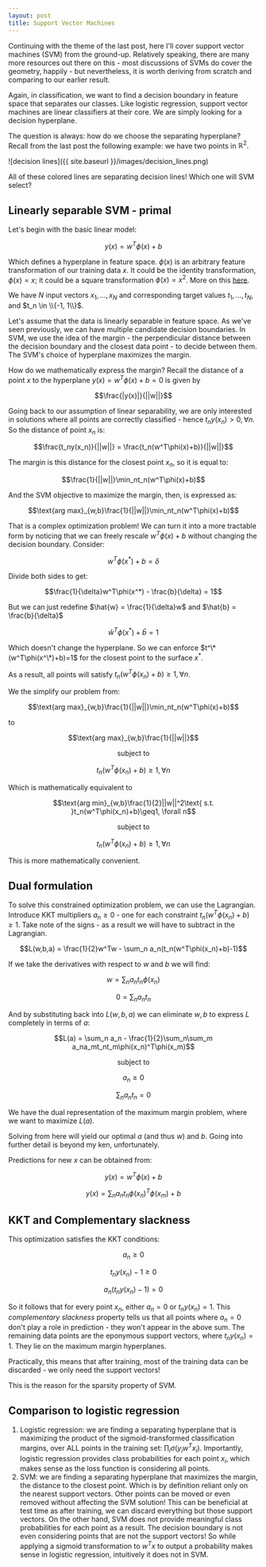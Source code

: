 ```yaml
---
layout: post
title: Support Vector Machines
---
```


Continuing with the theme of the last post, here I'll cover support vector machines (SVM) from the ground-up. Relatively speaking, there are many more resources out there on this - most discussions of SVMs do cover the geometry, happily - but nevertheless, it is worth deriving from scratch and comparing to our earlier result.

Again, in classification, we want to find a decision boundary in feature space that separates our classes. Like logistic regression, support vector machines are linear classifiers at their core. We are simply looking for a decision hyperplane. 

The question is always: how do we choose the separating hyperplane? Recall from the last post the following example: we have two points in $\mathbb{R}^2$.

![decision lines]({{ site.baseurl }}/images/decision_lines.png)

All of these colored lines are separating decision lines! Which one will SVM select? 

## Linearly separable SVM - primal

Let's begin with the basic linear model:

$$y(x) = w^T\phi(x) + b$$

Which defines a hyperplane in feature space. $\phi(x)$ is an arbitrary feature transformation of our training data $x$. It could be the identity transformation, $\phi(x) = x$; it could be a square transformation $\phi(x) = x^2$. More on this [here](https://bllguo.github.io/Kernels/).

We have $N$ input vectors $x_1, ..., x_N$ and corresponding target values $t_1, ..., t_N$, and $t_n \in \\{-1, 1\\}$. 

Let's assume that the data is linearly separable in feature space. As we've seen previously, we can have multiple candidate decision boundaries. In SVM, we use the idea of the margin - the perpendicular distance between the decision boundary and the closest data point - to decide between them. The SVM's choice of hyperplane maximizes the margin.

How do we mathematically express the margin? Recall the distance of a point $x$ to the hyperplane $y(x) = w^T\phi(x) + b = 0$ is given by

$$\frac{|y(x)|}{||w||}$$ 

Going back to our assumption of linear separability, we are only interested in solutions where all points are correctly classified - hence $t_ny(x_n) > 0, \forall n$. So the distance of point $x_n$ is:

$$\frac{t_ny(x_n)}{||w||} = \frac{t_n(w^T\phi(x)+b)}{||w||}$$

The margin is this distance for the closest point $x_n$, so it is equal to:

$$\frac{1}{||w||}\min_nt_n(w^T\phi(x)+b)$$

And the SVM objective to maximize the margin, then, is expressed as:

$$\text{arg max}_{w,b}\frac{1}{||w||}\min_nt_n(w^T\phi(x)+b)$$

That is a complex optimization problem! We can turn it into a more tractable form by noticing that we can freely rescale $w^T\phi(x)+b$ without changing the decision boundary. Consider:

$$w^T\phi(x^*)+b = \delta$$

Divide both sides to get:

$$\frac{1}{\delta}w^T\phi(x^*) - \frac{b}{\delta} = 1$$

But we can just redefine $\hat{w} = \frac{1}{\delta}w$ and $\hat{b} = \frac{b}{\delta}$

$$\hat w^T\phi(x^*)+\hat b = 1$$

Which doesn't change the hyperplane. So we can enforce $t^\*(w^T\phi(x^\*)+b)=1$ for the closest point to the surface $x^*$.

As a result, all points will satisfy $t_n(w^T\phi(x_n)+b)\geq1, \forall n$.

We the simplify our problem from:

$$\text{arg max}_{w,b}\frac{1}{||w||}\min_nt_n(w^T\phi(x)+b)$$

to

$$\text{arg max}_{w,b}\frac{1}{||w||}$$

$$\text{subject to }$$

$$t_n(w^T\phi(x_n)+b)\geq1, \forall n$$

Which is mathematically equivalent to

$$\text{arg min}_{w,b}\frac{1}{2}||w||^2\text{ s.t. }t_n(w^T\phi(x_n)+b)\geq1, \forall n$$

$$\text{subject to }$$

$$t_n(w^T\phi(x_n)+b)\geq1, \forall n$$

This is more mathematically convenient.

## Dual formulation

To solve this constrained optimization problem, we can use the Lagrangian. Introduce KKT multipliers $a_n \geq 0$ - one for each constraint $t_n(w^T\phi(x_n)+b) \geq 1$. Take note of the signs - as a result we will have to subtract in the Lagrangian.

$$L(w,b,a) = \frac{1}{2}w^Tw - \sum_n a_n(t_n(w^T\phi(x_n)+b)-1)$$

If we take the derivatives with respect to $w$ and $b$ we will find:

$$w = \sum_n a_nt_n\phi(x_n)$$

$$0 = \sum_n a_nt_n$$

And by substituting back into $L(w,b,a)$ we can eliminate $w, b$ to express $L$ completely in terms of $a$:

$$L(a) = \sum_n a_n - \frac{1}{2}\sum_n\sum_m a_na_mt_nt_m\phi(x_n)^T\phi(x_m)$$

$$\text{subject to }$$

$$a_n \geq 0$$

$$\sum_n a_nt_n = 0$$

We have the dual representation of the maximum margin problem, where we want to maximize $L(a)$. 

Solving from here will yield our optimal $a$ (and thus $w$) and $b$. Going into further detail is beyond my ken, unfortunately.

Predictions for new $x$ can be obtained from:

$$y(x) = w^T\phi(x) + b$$

$$y(x) = \sum_n a_nt_n\phi(x_n)^T\phi(x_m) + b$$

## KKT and Complementary slackness

This optimization satisfies the KKT conditions:

$$a_n \geq 0$$

$$t_ny(x_n)-1 \geq 0$$

$$a_n(t_ny(x_n)-1) = 0$$

So it follows that for every point $x_n$, either $a_n=0$ or $t_ny(x_n) = 1$. This *complementary slackness* property tells us that all points where $a_n=0$ don't play a role in prediction - they won't appear in the above sum. The remaining data points are the eponymous support vectors, where $t_ny(x_n)=1$. They lie on the maximum margin hyperplanes.

Practically, this means that after training, most of the training data can be discarded - we only need the support vectors!

This is the reason for the sparsity property of SVM. 

## Comparison to logistic regression

1. Logistic regression: we are finding a separating hyperplane that is maximizing the product of the sigmoid-transformed classification margins, over ALL points in the training set: $\prod_i \sigma(y_iw^Tx_i)$. Importantly, logistic regression provides class probabilities for each point $x_i$, which makes sense as the loss function is considering all points.
2. SVM: we are finding a separating hyperplane that maximizes the margin, the distance to the closest point. Which is by definition reliant only on the nearest support vectors. Other points can be moved or even removed without affecting the SVM solution! This can be beneficial at test time as after training, we can discard everything but those support vectors. On the other hand, SVM does not provide meaningful class probabilities for each point as a result. The decision boundary is not even considering points that are not the support vectors! So while applying a sigmoid transformation to $w^Tx$ to output a probability makes sense in logistic regression, intuitively it does not in SVM.
